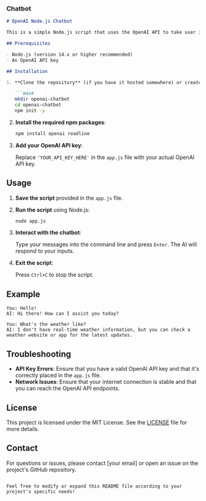 ### Chatbot
```markdown
# OpenAI Node.js Chatbot

This is a simple Node.js script that uses the OpenAI API to take user input and display AI-generated responses in the command line. It uses the `openai` client library to interact with the API and `readline` to handle user input.

## Prerequisites

- Node.js (version 14.x or higher recommended)
- An OpenAI API key

## Installation

1. **Clone the repository** (if you have it hosted somewhere) or create a new directory and initialize a Node.js project:

   ```bash
   mkdir openai-chatbot
   cd openai-chatbot
   npm init -y
   ```

2. **Install the required npm packages**:

   ```bash
   npm install openai readline
   ```

3. **Add your OpenAI API key**:

   Replace `'YOUR_API_KEY_HERE'` in the `app.js` file with your actual OpenAI API key.

## Usage

1. **Save the script** provided in the `app.js` file.

2. **Run the script** using Node.js:

   ```bash
   node app.js
   ```

3. **Interact with the chatbot**:

   Type your messages into the command line and press `Enter`. The AI will respond to your inputs.

4. **Exit the script**:

   Press `Ctrl+C` to stop the script.

## Example

```
You: Hello!
AI: Hi there! How can I assist you today?

You: What's the weather like?
AI: I don't have real-time weather information, but you can check a weather website or app for the latest updates.
```

## Troubleshooting

- **API Key Errors**: Ensure that you have a valid OpenAI API key and that it's correctly placed in the `app.js` file.
- **Network Issues**: Ensure that your internet connection is stable and that you can reach the OpenAI API endpoints.

## License

This project is licensed under the MIT License. See the [LICENSE](LICENSE) file for more details.

## Contact

For questions or issues, please contact [your email] or open an issue on the project's GitHub repository.
```

Feel free to modify or expand this README file according to your project's specific needs!
